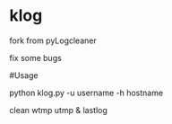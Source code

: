 # klog

fork from pyLogcleaner

fix some bugs

#Usage
  
  python klog.py -u username -h hostname

clean wtmp utmp & lastlog
